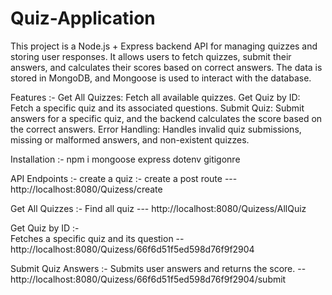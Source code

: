 # Quiz-Application
This project is a Node.js + Express backend API for managing quizzes and storing user responses.
It allows users to fetch quizzes, submit their answers, and calculates their scores based on correct answers.
The data is stored in MongoDB, and Mongoose is used to interact with the database.

Features :-
Get All Quizzes: Fetch all available quizzes.
Get Quiz by ID: Fetch a specific quiz and its associated questions.
Submit Quiz: Submit answers for a specific quiz, and the backend calculates the score based on the correct answers.
Error Handling: Handles invalid quiz submissions, missing or malformed answers, and non-existent quizzes.

Installation :-
npm i mongoose express dotenv gitigonre

API Endpoints :-
create a quiz :- create a post route ---  http://localhost:8080/Quizess/create

Get All Quizzes :-  Find all quiz ---  http://localhost:8080/Quizess/AllQuiz

Get Quiz by ID  :-  
Fetches a specific quiz and its question --  http://localhost:8080/Quizess/66f6d51f5ed598d76f9f2904

Submit Quiz Answers :- 
Submits user answers and returns the score. -- http://localhost:8080/Quizess/66f6d51f5ed598d76f9f2904/submit
